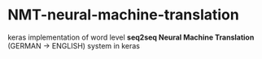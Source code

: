 # NMT-neural-machine-translation
keras implementation of word level **seq2seq Neural Machine Translation** (GERMAN -> ENGLISH) system in keras
